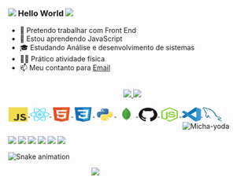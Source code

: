 ### <img src="https://emojis.slackmojis.com/emojis/images/1531849430/4246/blob-sunglasses.gif?1531849430" width="30"/> Hello World <img src="https://raw.githubusercontent.com/iampavangandhi/iampavangandhi/master/gifs/Hi.gif" width="30px">


- 🔭 Pretendo trabalhar com Front End
- 🌱 Estou aprendendo JavaScript
- 🎓 Estudando Análise e desenvolvimento de sistemas
- 🏋️‍♂️ Prático atividade física
- 📫 Meu contanto para [Email](michaelayresdev@qq.com)
  ##
  
<div align="center">
  <a href="https://github.com/MichaelAyress">
  <img height="180em" src="https://github-readme-stats.vercel.app/api?username=MichaelAyress&show_icons=true&theme=tokyonight&include_all_commits=true&count_private=true"/>
  <img height="180em" src="https://github-readme-stats.vercel.app/api/top-langs/?username=MichaelAyress&layout=compact&langs_count=7&theme=tokyonight"/>
</div>
  
  <div style="display: inline_block"><br>
  <img align="center" alt="Micha-React" height="30" width="40" src="https://raw.githubusercontent.com/devicons/devicon/master/icons/javascript/javascript-original.svg">
  <img align="center" alt="Micha-React" height="30" width="40" src="https://raw.githubusercontent.com/devicons/devicon/master/icons/react/react-original.svg">
  <img align="center" alt="Micha-HTML" height="30" width="40" src="https://raw.githubusercontent.com/devicons/devicon/master/icons/html5/html5-original.svg">
  <img align="center" alt="Micha-CSS" height="30" width="40" src="https://raw.githubusercontent.com/devicons/devicon/master/icons/css3/css3-original.svg">
  <img align="center" alt="Micha-Python" height="30" width="40" src="https://raw.githubusercontent.com/devicons/devicon/master/icons/python/python-original.svg">
  <img align="center" alt="Micha-Python" height="30" width="40" src="https://raw.githubusercontent.com/devicons/devicon/master/icons/mongodb/mongodb-original.svg">
  <img align="center" alt="Micha-Python" height="30" width="40" src="https://raw.githubusercontent.com/devicons/devicon/master/icons/github/github-original.svg">
  <img align="center" alt="Micha-Python" height="30" width="40" src="https://raw.githubusercontent.com/devicons/devicon/master/icons/nodejs/nodejs-original.svg">
  <img align="center" alt="Micha-Python" height="30" width="40" src="https://raw.githubusercontent.com/devicons/devicon/master/icons/vscode/vscode-original.svg">
  <img align="center" alt="Micha-Python" height="30" width="40" src="https://raw.githubusercontent.com/devicons/devicon/master/icons/mysql/mysql-original.svg">
  <img align="right" alt="Micha-yoda" height="150" width="150" src="https://media.discordapp.net/attachments/946552504970260544/946578879596888104/Screenshot_20220224-2208243-ANIMATION.gif"
</div>
  
  ##
  
 <div> 
  <a href="https://www.instagram.com/michael__ayres/" target="_blank"><img src="https://img.shields.io/badge/-Instagram-%23E4405F?style=for-the-badge&logo=instagram&logoColor=white" target="_blank"></a>
 	<a href="https://twitter.com/MichaelAyresda2" target="_blank"><img src="https://img.shields.io/badge/Twitch-9146FF?style=for-the-badge&logo=twitch&logoColor=white" target="_blank"></a>
 <a href="https://discord.gg/qg3fRbTt" target="_blank"><img src="https://img.shields.io/badge/Discord-7289DA?style=for-the-badge&logo=discord&logoColor=white" target="_blank"></a> 
  <a href = "mailto:michaelayresdev@gmail.com"><img src="https://img.shields.io/badge/-Gmail-%23333?style=for-the-badge&logo=gmail&logoColor=white" target="_blank"></a>
  <a href="https://www.linkedin.com/in/michael-ayres-da-silva-642606219/" target="_blank"><img src="https://img.shields.io/badge/-LinkedIn-%230077B5?style=for-the-badge&logo=linkedin&logoColor=white" target="_blank"></a>
   <a href="https://www.facebook.com/michael.ayresdasilva" target="_blank"><img src="https://img.shields.io/badge/Facebook-1877F2?style=for-the-badge&logo=facebook&logoColor=white" target="_blank"></a>
  
![Snake animation](https://github.com/MichaelAyress/MichaelAyress/blob/output/github-contribution-grid-snake.svg)
 
</div>
  
<p align="center">
   <img src="https://capsule-render.vercel.app/api?type=waving&color=gradient&height=100&section=footer"/>
</p>


